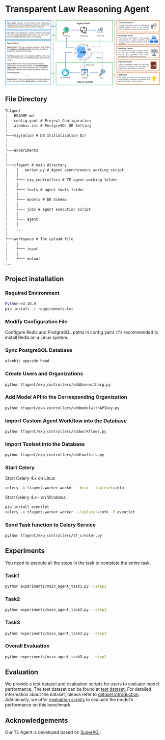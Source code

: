 # Transparent Law Reasoning Agent

![TL Agent](../imgs/tfagent.png)

## File Directory
```
TLAgent
│   README.md 
│   config.yaml # Project Configuration
│   alembic.ini # PostgreSQL DB Setting    
│
└───migration # DB Initialization Dir
|
|
└───experiments
│   
│    
└───tfagent # main directory
│    │   worker.py # Agent asynchronous working script 
│    │
│    └─── exp_controllers # TF_agent working folder 
│    │
│    └─── tools # agent tools folder
│    │
│    └─── models # DB Schema 
│    │
│    └─── jobs # agent execution script
│    │
│    └─── agent
│    │
│    ...
│    
└───workspace # The upload file
│    │
│    └─── input
│    │ 
│    └─── output
...
```

## Project installation

### Required Environment
```bash
Python==3.10.0
pip install -r requirements.txt
```

### Modify Configuration File
Configure Redis and PostgreSQL paths in config.yaml.
It's recommended to install Redis on a Linux system.

### Sync PostgreSQL Database
```bash
alembic upgrade head
```

### Create Users and Organizations
```bash
python tfagent/exp_controllers/addUserwithorg.py
```

### Add Model API to the Corresponding Organization
```bash
python tfagent/exp_controllers/addmodelwithAPIkey.py
```

### Import Custom Agent Workflow into the Database
```bash
python tfagent/exp_controllers/addworkflows.py
```

### Import Toolset into the Database
```bash
python tfagent/exp_controllers/addtoolkits.py
```
### Start Celery
Start Celery 4.x on Linux
```bash
celery -A tfagent.worker worker --beat --loglevel=info
```

Start Celery 4.x+ on Windows
```bash
pip install eventlet
celery -A tfagent.worker worker --loglevel=info -P eventlet
```

### Send Task function to Celery Service
```bash
python tfagent/exp_controllers/tf_creater.py
```

## Experiments

You need to execute all the steps in the task to complete the entire task.

### Task1

```bash
python experiments/main_agent_task1.py --step1
```

### Task2

```bash
python experiments/main_agent_task2.py --step1
```

### Task3
```bash
python experiments/main_agent_task3.py --step1
```

### Overall Evaluation
```bash
python experiments/main_agent_task3.py --step1
```

## Evaluation
We provide a test dataset and evaluation scripts for users to evaluate model performance. The test dataset can be found at [test dataset](./dataset/test/). For detailed information about the dataset, please refer to [dataset introduction](./dataset/README.md). Additionally, we offer [evaluation scripts](./eval/) to evaluate the model's performance on this benchmark.

## Acknowledgements

Our TL Agent is developed based on [SuperAGI](https://github.com/TransformerOptimus/SuperAGI).




